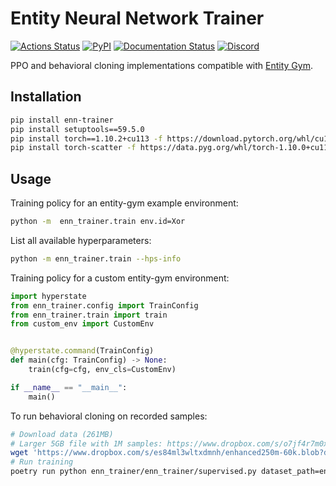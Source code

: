 # Entity Neural Network Trainer

[![Actions Status](https://github.com/entity-neural-network/enn-trainer/workflows/Checks/badge.svg)](https://github.com/entity-neural-network/enn-trainer/actions)
[![PyPI](https://img.shields.io/pypi/v/enn-trainer.svg?style=flat-square)](https://pypi.org/project/enn-trainer/)
[![Documentation Status](https://readthedocs.org/projects/entity-gym/badge/?version=latest&style=flat-square)](https://enn-trainer.readthedocs.io/en/latest/?badge=latest)
[![Discord](https://img.shields.io/discord/913497968701747270?style=flat-square)](https://discord.gg/SjVqhSW4Qf)

PPO and behavioral cloning implementations compatible with [Entity Gym](https://github.com/entity-neural-network/entity-gym).

## Installation

```bash
pip install enn-trainer
pip install setuptools==59.5.0
pip install torch==1.10.2+cu113 -f https://download.pytorch.org/whl/cu113/torch_stable.html
pip install torch-scatter -f https://data.pyg.org/whl/torch-1.10.0+cu113.html
```

## Usage

Training policy for an entity-gym example environment:

```bash
python -m  enn_trainer.train env.id=Xor
```

List all available hyperparameters:

```bash
python -m enn_trainer.train --hps-info
```

Training policy for a custom entity-gym environment:

```python
import hyperstate
from enn_trainer.config import TrainConfig
from enn_trainer.train import train
from custom_env import CustomEnv


@hyperstate.command(TrainConfig)
def main(cfg: TrainConfig) -> None:
    train(cfg=cfg, env_cls=CustomEnv)

if __name__ == "__main__":
    main()
```

To run behavioral cloning on recorded samples:

```bash
# Download data (261MB)
# Larger 5GB file with 1M samples: https://www.dropbox.com/s/o7jf4r7m0xtm80p/enhanced250m-1m-v2.blob?dl=1
wget 'https://www.dropbox.com/s/es84ml3wltxdmnh/enhanced250m-60k.blob?dl=1' -O enhanced250m-60k.blob
# Run training
poetry run python enn_trainer/enn_trainer/supervised.py dataset_path=enhanced250m-60k.blob optim.batch_size=256 fast_eval_samples=256
```
